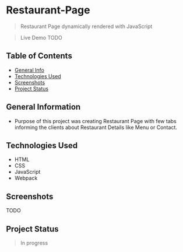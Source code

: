 # Restaurant-Page
> Restaurant Page dynamically rendered with JavaScript

> Live Demo TODO

## Table of Contents
* [General Info](#general-information)
* [Technologies Used](#technologies-used)
* [Screenshots](#screenshots)
* [Project Status](#project-status)

## General Information
- Purpose of this project was creating Restaurant Page with few tabs informing the clients about Restaurant Details like Menu or Contact.

## Technologies Used
- HTML 
- CSS
- JavaScript
- Webpack

## Screenshots
TODO

## Project Status
> In progress
